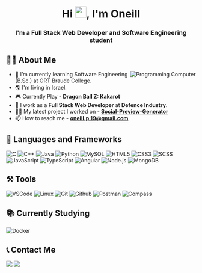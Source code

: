 <h1 align="center">Hi <img src="https://user-images.githubusercontent.com/66797449/153720384-ebe4addc-2296-4b09-905c-28d7752315f1.gif" width="30" height="30">, I'm Oneill</h1>
<h3 align="center">I'm a Full Stack Web Developer and Software Engineering student</h3>

## 👨‍🎓 About Me

<img align="right" src="https://user-images.githubusercontent.com/66797449/175926578-2f4e8ce3-0df2-4c08-8469-aebe180d016c.gif" title="Programming Computer"/> <!--programming gif-->

- 🌱 I’m currently learning Software Engineering (B.Sc.) at ORT Braude College.
- 🌎 I'm living in Israel.
- 🎮 Currently Play - **Dragon Ball Z: Kakarot**
- 🔭 I work as a **Full Stack Web Developer** at **Defence Industry**.
- 👨‍💻 My latest project I worked on - **[Social-Preview-Generator](https://github.com/Oneill19/Social-Preview-Generator)**
- 📫 How to reach me - **[oneill.p.19@gmail.com](mailto:oneill.p.19@gmail.com)**

## 🚀 Languages and Frameworks

<p align="left">
    <img src="https://user-images.githubusercontent.com/66797449/153720408-9d49fa5a-97df-4492-b034-8c00b5fa1bce.png" title="C"/> <!--c-->
    <img src="https://user-images.githubusercontent.com/66797449/153720412-2d60ddc4-3c68-449e-8db6-e4b2130d83ee.png" title="C++"/> <!--cpp-->
    <img src="https://user-images.githubusercontent.com/66797449/153720421-0926afdb-b9ba-45a7-a2ae-26fe4a382060.png" title="Java"/> <!--java-->
    <img src="https://user-images.githubusercontent.com/66797449/153720426-eda4aafe-fc5f-457b-a594-6550d901e2d0.png" title="Python"/> <!--python-->
    <img src="https://user-images.githubusercontent.com/66797449/175806237-e989f588-b52a-46b9-8071-dfa09ffd4067.png" title="MySQL"/> <!--mysql-->
    <img src="https://user-images.githubusercontent.com/66797449/153720455-5bb9da21-3f46-4b81-9905-996a70f637a2.png" title="HTML5"/> <!--html-->
    <img src="https://user-images.githubusercontent.com/66797449/153720461-7d40664a-d263-446f-acbc-7b9a95664bd4.png" title="CSS3"/> <!--css-->
    <img src="https://user-images.githubusercontent.com/66797449/174911082-7b5bab25-99ab-4cba-a62c-45e4fe06d0ab.png" title="SCSS"/> <!--scss-->
    <img src="https://user-images.githubusercontent.com/66797449/153720463-02b9f42d-f996-47ef-aa2a-856068c0887d.png" title="JavaScript"/> <!--javascript--> 
    <img src="https://user-images.githubusercontent.com/66797449/174908927-697bd26f-6be9-42f0-90de-1a8bb6b6dd6b.png" title="TypeScript"/> <!--typescript-->
    <img src="https://user-images.githubusercontent.com/66797449/175806202-65a8bda5-47e6-46fa-8feb-7cc50f04a140.png" title="Angular"/> <!--angular-->   
    <img src="https://user-images.githubusercontent.com/66797449/174909131-33da28ff-2ae3-4a34-aabc-8a24174e88e5.png" title="Node.js"/> <!--node.js-->
    <img src="https://user-images.githubusercontent.com/66797449/175806324-054a599a-8cb5-4696-8258-fd62fa002efd.png" title="MongoDB"/> <!--mongodb-->
</p>

## ⚒️ Tools
<p align="left">
    <img src="https://user-images.githubusercontent.com/66797449/153720394-c5b8d388-f0e2-4034-81c0-ba69881629b6.png" title="VSCode"/> <!--vscode-->
    <img src="https://user-images.githubusercontent.com/66797449/153720449-986fab63-b9a5-4fd7-8f2f-87d53ffcc80e.png" title="Linux"/> <!--linux-->
    <img src="https://user-images.githubusercontent.com/66797449/153720453-818d4fd3-441d-4f30-965c-1a60df93b6cc.png" title="Git"/> <!--git-->
    <img src="https://user-images.githubusercontent.com/66797449/174909465-a37a2415-dc60-44d3-b68d-05d4995df13f.png" title="Github"/> <!--github-->
    <img src="https://user-images.githubusercontent.com/66797449/174909502-2cb58f08-0c97-4237-a490-2043f1adc4b7.png" title="Postman"/> <!--postman-->
    <img src="https://user-images.githubusercontent.com/66797449/174913540-538789bc-5651-437f-9a40-b36eea0f5114.png" title="Compass"/> <!--compass-->
</p>

## 📚 Currently Studying
<p align="left">
    <img src="https://user-images.githubusercontent.com/66797449/174911024-9238ed53-3fe1-44ef-9c66-790937c7b7ec.png" title="Docker"/> <!--docker-->
</p>

## 📞 Contact Me
<p align="left">
    <a href="https://www.linkedin.com/in/oneill-panker-13a739201/" target="_blank" title="Oneill's Linkedin"> <img src="https://user-images.githubusercontent.com/66797449/153720486-e5825298-5daf-4cf5-9693-2ed55b3a2e83.png"/></a>
    <a href="mailto:oneill.p.19@gmail.com" title="Oneill's Mail"> <img src="https://user-images.githubusercontent.com/66797449/153720504-ec684a6f-baff-4e07-9b4e-62eae7dfd358.png"/></a>
</p>
